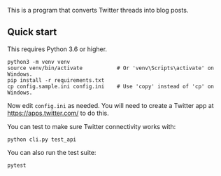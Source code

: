 This is a program that converts Twitter threads into blog posts.

## Quick start

This requires Python 3.6 or higher.

```
python3 -m venv venv
source venv/bin/activate           # Or 'venv\Scripts\activate' on Windows.
pip install -r requirements.txt
cp config.sample.ini config.ini    # Use 'copy' instead of 'cp' on Windows.
```

Now edit `config.ini` as needed.  You will need to create a Twitter app
at https://apps.twitter.com/ to do this.

You can test to make sure Twitter connectivity works with:

```
python cli.py test_api
```

You can also run the test suite:

```
pytest
```
